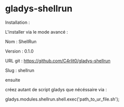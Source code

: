 # gladys-shellrun

Installation :

L'installer via le mode avancé : 

Nom : ShellRun

Version : 0.1.0

URL git : https://github.com/C4rlit0/gladys-shellrun

Slug : shellrun

ensuite

créez autant de script gladys que nécéssaire via :

gladys.modules.shellrun.shell.exec('path_to_ur_file.sh');
